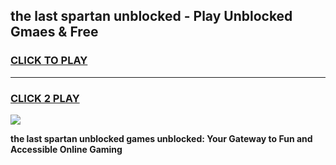 
## the last spartan unblocked - Play Unblocked Gmaes & Free
<h3>
<a href="https://news.freeplayer.one?title=the_last_spartan_unblocked&ref=23F">CLICK TO PLAY</a></h3>
<hr>

<h3>
<a href="https://news.freeplayer.one?title=the_last_spartan_unblocked&ref=23F">CLICK 2 PLAY</a>
  
</h3>

<a href="https://news.freeplayer.one?title=the_last_spartan_unblocked&ref=23F/"><img src="https://clearcache.store/games.png"></a>


**the last spartan unblocked games unblocked: Your Gateway to Fun and Accessible Online Gaming**
